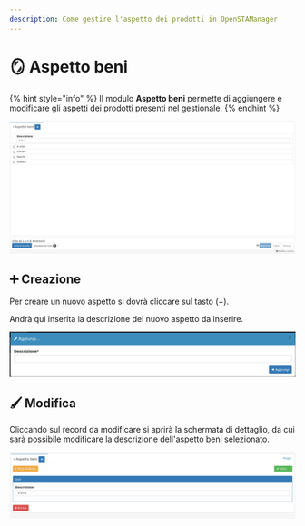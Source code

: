 ```yaml
---
description: Come gestire l'aspetto dei prodotti in OpenSTAManager
---
```


# 🪞 Aspetto beni

{% hint style="info" %}
Il modulo **Aspetto beni** permette di aggiungere e modificare gli aspetti dei prodotti presenti nel gestionale.
{% endhint %}

![](<../../../../.gitbook/assets/image (262).png>)

## ➕ Creazione

Per creare un nuovo aspetto si dovrà cliccare sul tasto (+).

Andrà qui inserita la descrizione del nuovo aspetto da inserire.

![](<../../../../.gitbook/assets/image (285).png>)

## 🖌️ Modifica

Cliccando sul record da modificare si aprirà la schermata di dettaglio, da cui sarà possibile modificare la descrizione dell'aspetto beni selezionato.

![](<../../../../.gitbook/assets/image (271).png>)

